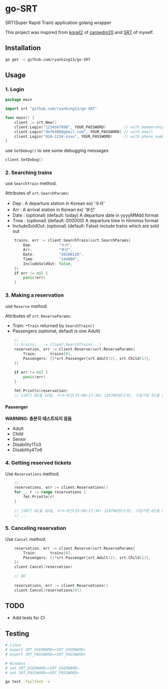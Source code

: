 # go-SRT

SRT(Super Rapid Train) application golang wrapper

This project was inspired from [korail2](https://github.com/carpedm20/korail2) of [carpedm20](https://github.com/carpedm20) and [SRT](https://github.com/ryanking13/SRT) of myself.

## Installation

```sh
go get -u github.com/ryanking13/go-SRT
```

## Usage

### 1. Login

```go
package main

import srt "github.com/ryanking13/go-SRT"

func main() {
	client := srt.New()
	client.Login("1234567890", YOUR_PASSWORD)        // with membership number
	client.Login("def6488@gmail.com", YOUR_PASSWORD) // with email
	client.Login("010-1234-xxxx", YOUR_PASSWORD)     // with phone number
}
```

use `SetDebug()` to see some debugging messages

```go
client.SetDebug()
```

### 2. Searching trains

use `SearchTrain` method.

Attributes of `srt.SearchParams`:

- Dep : A departure station in Korean ex) '수서'
- Arr : A arrival station in Korean ex) '부산'
- Date : (optional) (default: today) A departure date in yyyyMMdd format 
- Time : (optional) (default: 000000) A departure time in hhmmss format 
- IncludeSoldOut: (optional) (default: False) include trains which are sold out 

```go
	trains, err := client.SearchTrain(&srt.SearchParams{
		Dep:            "수서",
		Arr:            "부산",
		Date:           "20200128",
		Time:           "144000",
		IncludeSoldOut: false,
	})
	if err != nil {
		panic(err)
	}
```

### 3. Making a reservation

use `Reserve` method.

Attributes of `srt.ReserveParams`:

- Train: `*Train` returned by `SearchTrain()`
- Passengers (optional, default is one Adult)

```go
    // ...
    // trains, _ := client.SearchTrain(...)
	reservation, err := client.Reserve(&srt.ReserveParams{
		Train:      trains[0],
		Passengers: []*srt.Passenger{srt.Adult(2), srt.Child(1)},
	})

	if err != nil {
		panic(err)
    }
    
    fmt.Println(reservation)
    // [SRT] 02월 10일, 수서~부산(15:00~17:34) 129700원(3석), 구입기한 01월 28일 16:40
```

#### Passenger

__WARNING: 충분히 테스트되지 않음__

- Adult
- Child
- Senior
- Disability1To3
- Disability4To6

### 4. Getting reserved tickets

Use `Reservations` method.

```go
    // ...
    reservations, err := client.Reservations()
	for _, r := range reservations {
		fmt.Println(r)
    }
    
    // [SRT] 02월 10일, 수서~부산(15:00~17:34) 129700원(3석), 구입기한 01월 28일 16:40
    // ...
```

### 5. Canceling reservation

Use `Cancel` method.

```go
	reservation, err := client.Reserve(&srt.ReserveParams{
		Train:      trains[0],
		Passengers: []*srt.Passenger{srt.Adult(2), srt.Child(1)},
    })
    client.Cancel(reservation)
    
    // OR
    
    reservations, err := client.Reservations()
	client.Cancel(reservations[0])
```

## TODO

- Add tests for CI

## Testing

```sh
# Linux
# export SRT_USERNAME=<SRT_USERNAME>
# export SRT_PASSWORD=<SRT_PASSWORD>

# Windows
# set SRT_USERNAME=<SRT_USERNAME>
# set SRT_PASSWORD=<SRT_PASSWORD>

go test -failfast -v
```
